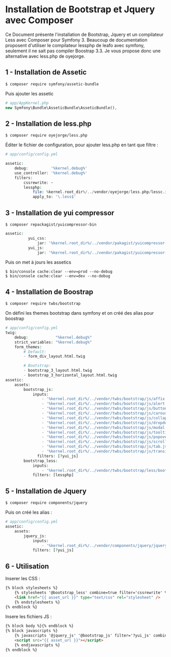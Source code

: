 # Installation de Bootstrap et Jquery avec Composer

Ce Document présente l'installation de Bootstrap, Jquery et un compilateur Less avec Composer pour Symfony 3.
Beaucoup de documentation proposent d'utiliser le compilateur lessphp de leafo avec symfony, seulement il ne sait pas compiler Boostrap 3.3. Je vous propose donc une alternative avec less.php de oyejorge.

## 1 - Installation de Assetic

```shell
$ composer require symfony/assetic-bundle
```

Puis ajouter les assetic

```php
# app/AppKernel.php
new Symfony\Bundle\AsseticBundle\AsseticBundle(),
```

## 2 - Installation de less.php

```shell
$ composer require oyejorge/less.php
```

Éditer le fichier de configuration, pour ajouter less.php en tant que filtre :

```php
# app/config/config.yml

assetic:
    debug:          '%kernel.debug%'
    use_controller: '%kernel.debug%'
    filters:
        cssrewrite: ~
        lessphp:
            file: %kernel.root_dir%/../vendor/oyejorge/less.php/lessc.inc.php
            apply_to: '\.less$'
```

## 3 - Installation de yui compressor
```shell
$ composer repackagist/yuicompressor-bin
```

```php
assetic:
          yui_css:
              jar: '%kernel.root_dir%/../vendor/pakagist/yuicompressor-bin'
          yui_js:
              jar: '%kernel.root_dir%/../vendor/pakagist/yuicompressor-bin'
```

Puis on met à jours les assetics
```shell
$ bin/console cache:clear --env=prod --no-debug
$ bin/console cache:clear --env=dev --no-debug
```

## 4 - Installation de Boostrap

```shell
$ composer require twbs/bootstrap
```

On défini les themes bootstrap dans symfony et on créé des alias pour boostrap
```php
# app/config/config.yml
twig:
    debug:            "%kernel.debug%"
    strict_variables: "%kernel.debug%"
    form_themes:
        # Default:
        - form_div_layout.html.twig

        # Bootstrap:
        - bootstrap_3_layout.html.twig
        - bootstrap_3_horizontal_layout.html.twig
assetic:
    assets:
        bootstrap_js:
            inputs:
                - '%kernel.root_dir%/../vendor/twbs/bootstrap/js/affix.js'
                - '%kernel.root_dir%/../vendor/twbs/bootstrap/js/alert.js'
                - '%kernel.root_dir%/../vendor/twbs/bootstrap/js/button.js'
                - '%kernel.root_dir%/../vendor/twbs/bootstrap/js/carousel.js'
                - '%kernel.root_dir%/../vendor/twbs/bootstrap/js/collapse.js'
                - '%kernel.root_dir%/../vendor/twbs/bootstrap/js/dropdown.js'
                - '%kernel.root_dir%/../vendor/twbs/bootstrap/js/modal.js'
                - '%kernel.root_dir%/../vendor/twbs/bootstrap/js/tooltip.js'
                - '%kernel.root_dir%/../vendor/twbs/bootstrap/js/popover.js'
                - '%kernel.root_dir%/../vendor/twbs/bootstrap/js/scrollspy.js'
                - '%kernel.root_dir%/../vendor/twbs/bootstrap/js/tab.js'
                - '%kernel.root_dir%/../vendor/twbs/bootstrap/js/transition.js'
              filters: [?yui_js]
        bootstrap_less:
            inputs:
                - '%kernel.root_dir%/../vendor/twbs/bootstrap/less/bootstrap.less'
            filters: [lessphp]
```

## 5 - Installation de Jquery

```shell
$ composer require components/jquery
```

Puis on créé les alias :

```php
# app/config/config.yml
assetic:
    assets:
        jquery_js:
            inputs:
                - '%kernel.root_dir%/../vendor/components/jquery/jquery.js'
            filters: [?yui_js]
```
            
## 6 - Utilisation

Inserer les CSS :

```html
{% block stylesheets %}
    {% stylesheets '@bootstrap_less' combine=true filter='cssrewrite' %}
    <link href="{{ asset_url }}" type="text/css" rel="stylesheet" />
    {% endstylesheets %}
{% endblock %}
```

Insere les fichiers JS :

```html
{% block body %}{% endblock %}
{% block javascripts %}
    {% javascripts '@jquery_js' '@bootstrap_js' filter='?yui_js' combine=true %}
    <script src="{{ asset_url }}"></script>
    {% endjavascripts %}
{% endblock %}
```
            

